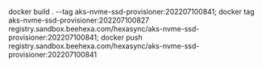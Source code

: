 
docker build . --tag aks-nvme-ssd-provisioner:202207100841;
docker tag aks-nvme-ssd-provisioner:202207100827 registry.sandbox.beehexa.com/hexasync/aks-nvme-ssd-provisioner:202207100841; 
docker push registry.sandbox.beehexa.com/hexasync/aks-nvme-ssd-provisioner:202207100841